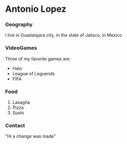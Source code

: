 # Antonio Lopez

### Geography

I live in Guadalajara city, in the state of Jalisco, in Mexico

### VideoGames

Three of my favorite games are:

 - Halo
 - League of Leguends
 - FIFA

### Food

 1. Lasagña
 2. Pizza
 3. Sushi

### Contact

 "Hi a change was made" 
